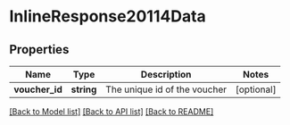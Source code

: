 # InlineResponse20114Data

## Properties
Name | Type | Description | Notes
------------ | ------------- | ------------- | -------------
**voucher_id** | **string** | The unique id of the voucher | [optional] 

[[Back to Model list]](../../README.md#documentation-for-models) [[Back to API list]](../../README.md#documentation-for-api-endpoints) [[Back to README]](../../README.md)


